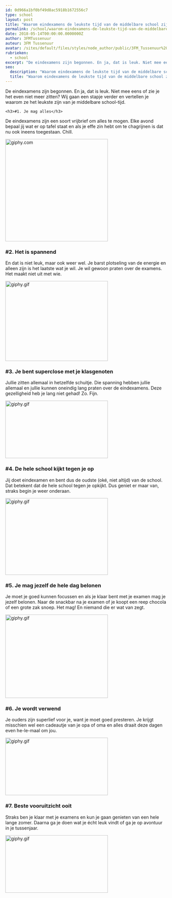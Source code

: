 ```yaml
---
id: 0d966a1bf0bf49d8ac5918b1672556c7
type: school
layout: post
title: "Waarom eindexamens de leukste tijd van de middelbare school zijn"
permalink: /school/waarom-eindexamens-de-leukste-tijd-van-de-middelbare-school-zijn/
date: 2018-05-14T00:00:00.0000000Z
author: 3FMTussenuur
auteur: 3FM Tussenuur
avatar: /sites/default/files/styles/node_author/public/3FM_Tussenuur%20voor%20innsta.png?itok=1kmJm_ZP
rubrieken:
  - school
excerpt: "De eindexamens zijn begonnen. En ja, dat is leuk. Niet mee eens of zie je het even niet meer zitten? Wij gaan een stapje verder en vertellen je waarom ze het leukste zijn van je middelbare school-tijd.  "
seo:
  description: "Waarom eindexamens de leukste tijd van de middelbare school zijn"
  title: "Waarom eindexamens de leukste tijd van de middelbare school zijn"
---
```

De eindexamens zijn begonnen. En ja, dat is leuk. Niet mee eens of zie je het even niet meer zitten? Wij gaan een stapje verder en vertellen je waarom ze het leukste zijn van je middelbare school-tijd.  

    <h3>#1. Je mag alles</h3>
<p>De eindexamens zijn een soort vrijbrief om alles te mogen. Elke avond bepaal jij wat er op tafel staat en als je effe zin hebt om te chagrijnen is dat nu ook ineens toegestaan. Chill.</p>
<p><div class="media media-element-container media-default"><div id="file-417336" class="file file-image file-image-gif">

        
  
  <div class="content">
    <img alt="giphy.com" title="Beeld: Giphy.com" height="320" width="320" class="media-element file-default" data-delta="1" src="/sites/default/files/giphy_9.gif">  </div>

  
</div>
</div>
<h3>#2. Het is spannend</h3>
<p>En dat is niet leuk, maar ook weer wel. Je barst plotseling van de energie en alleen zijn is het laatste wat je wil. Je wil gewoon praten over de examens. Het maakt niet uit met wie.</p>
<p><div class="media media-element-container media-default"><div id="file-417337" class="file file-image file-image-gif">

        
  
  <div class="content">
    <img alt="giphy.gif" title="Beeld: Giphy.com" height="185" width="237" style="width: 320px; height: 250px;" class="media-element file-default" data-delta="1" src="/sites/default/files/giphy_10.gif">  </div>

  
</div>
</div>
<h3>#3. Je bent superclose met je klasgenoten</h3>
<p>Jullie zitten allemaal in hetzelfde schuitje. Die spanning hebben jullie allemaal en jullie kunnen oneindig lang praten over de eindexamens. Deze gezelligheid heb je lang niet gehad! Zo. Fijn.</p>
<p><div class="media media-element-container media-default"><div id="file-417338" class="file file-image file-image-gif">

        
  
  <div class="content">
    <img alt="giphy.gif" title="Beeld: Giphy.com" height="141" width="250" style="width: 320px; height: 180px;" class="media-element file-default" data-delta="1" src="/sites/default/files/giphy_11.gif">  </div>

  
</div>
</div>
<h3>#4. De hele school kijkt tegen je op</h3>
<p>Jij doet eindexamen en bent dus de oudste (oké, niet altijd) van de school. Dat betekent dat de hele school tegen je opkijkt. Dus geniet er maar van, straks begin je weer onderaan.</p>
<p><div class="media media-element-container media-default"><div id="file-417339" class="file file-image file-image-gif">

        
  
  <div class="content">
    <img alt="giphy.gif" title="Beeld: Giphy.com" height="293" width="390" style="width: 320px; height: 240px;" class="media-element file-default" data-delta="1" src="/sites/default/files/giphy_12.gif">  </div>

  
</div>
</div>
<h3>#5. Je mag jezelf de hele dag belonen</h3>
<p>Je moet je goed kunnen focussen en als je klaar bent met je examen mag je jezelf belonen. Naar de snackbar na je examen of je koopt een reep chocola of een grote zak snoep. Het mag! En niemand die er wat van zegt.</p>
<p><div class="media media-element-container media-default"><div id="file-417340" class="file file-image file-image-gif">

        
  
  <div class="content">
    <img alt="giphy.gif" title="Beeld: Giphy.com" height="235" width="288" style="width: 320px; height: 261px;" class="media-element file-default" data-delta="1" src="/sites/default/files/giphy_13.gif">  </div>

  
</div>
</div>
<h3>#6. Je wordt verwend</h3>
<p>Je ouders zijn superlief voor je, want je moet goed presteren. Je krijgt misschien wel een cadeautje van je opa of oma en alles draait deze dagen even he-le-maal om jou.</p>
<p><div class="media media-element-container media-default"><div id="file-417341" class="file file-image file-image-gif">

        
  
  <div class="content">
    <img alt="giphy.gif" title="Beeld: Giphy.com" height="281" width="500" style="width: 320px; height: 180px;" class="media-element file-default" data-delta="1" src="/sites/default/files/giphy_14.gif">  </div>

  
</div>
</div>
<h3>#7. Beste vooruitzicht ooit</h3>
<p>Straks ben je klaar met je examens en kun je gaan genieten van een hele lange zomer. Daarna ga je doen wat je écht leuk vindt of ga je op avontuur in je tussenjaar.</p>
<p><div class="media media-element-container media-default"><div id="file-417342" class="file file-image file-image-gif">

        
  
  <div class="content">
    <img alt="giphy.gif" title="Beeld: Giphy.com" height="270" width="480" style="width: 320px; height: 180px;" class="media-element file-default" data-delta="1" src="/sites/default/files/giphy_15.gif">  </div>

  
</div>
</div>  
